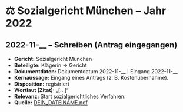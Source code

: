 # ⚖️ Sozialgericht München – Jahr 2022

## 2022-11-__ – Schreiben (Antrag eingegangen)
- **Gericht:** Sozialgericht München
- **Beteiligte:** Klägerin → Gericht
- **Dokumentdaten:** Dokumentdatum 2022-11-__ | Eingang 2022-11-__
- **Kernaussage:** Eingang eines Antrags (z. B. Kostenübernahme).
- **Disposition:** registriert
- **Wortlaut (Zitat):** „[…]“
- **Relevanz:** Start sozialgerichtliches Verfahren.
- **Quelle:** [DEIN_DATEINAME.pdf](../DEIN_DATEINAME.pdf)
